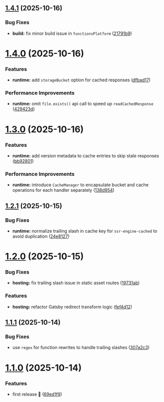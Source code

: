 ## [1.4.1](https://github.com/mohatt/gatsby-adapter-firebase/compare/v1.4.0...v1.4.1) (2025-10-16)


### Bug Fixes

* **build:** fix minor build issue in `functionsPlatform` ([21791b9](https://github.com/mohatt/gatsby-adapter-firebase/commit/21791b9c5a9ae8b1fa1357ae573c32e54987b6e4))

# [1.4.0](https://github.com/mohatt/gatsby-adapter-firebase/compare/v1.3.0...v1.4.0) (2025-10-16)


### Features

* **runtime:** add `storageBucket` option for cached responses ([dfbad17](https://github.com/mohatt/gatsby-adapter-firebase/commit/dfbad17871e686a013e4af4841471b2ddb8343db))


### Performance Improvements

* **runtime:** omit `file.exists()` api call to speed up `readCachedResponse` ([429423d](https://github.com/mohatt/gatsby-adapter-firebase/commit/429423d9eed98f460100f0e803a26d727e35517b))

# [1.3.0](https://github.com/mohatt/gatsby-adapter-firebase/compare/v1.2.1...v1.3.0) (2025-10-16)


### Features

* **runtime:** add version metadata to cache entries to skip stale responses ([bb92801](https://github.com/mohatt/gatsby-adapter-firebase/commit/bb9280146e3950cc2810153bbec7fea97f6cfea8))


### Performance Improvements

* **runtime:** introduce `CacheManager` to encapsulate bucket and cache operations for each handler separately ([138d954](https://github.com/mohatt/gatsby-adapter-firebase/commit/138d954ef287a8f371395eb60f0772c6d73e8336))

## [1.2.1](https://github.com/mohatt/gatsby-adapter-firebase/compare/v1.2.0...v1.2.1) (2025-10-15)


### Bug Fixes

* **runtime:** normalize trailing slash in cache key for `ssr-engine-cached` to avoid duplication ([24e8127](https://github.com/mohatt/gatsby-adapter-firebase/commit/24e81275a96f767be8e8f28bf7cc45ada9bcdd17))

# [1.2.0](https://github.com/mohatt/gatsby-adapter-firebase/compare/v1.1.1...v1.2.0) (2025-10-15)


### Bug Fixes

* **hosting:** fix trailing slash issue in static asset routes ([19731ab](https://github.com/mohatt/gatsby-adapter-firebase/commit/19731ab3c2e5ea72cdf0e28cc9a5cc5eb35b9124))


### Features

* **hosting:** refactor Gatsby redirect transform logic ([fef4d12](https://github.com/mohatt/gatsby-adapter-firebase/commit/fef4d12050f45e52992ef564fb236813d490d365))

## [1.1.1](https://github.com/mohatt/gatsby-adapter-firebase/compare/v1.1.0...v1.1.1) (2025-10-14)


### Bug Fixes

* use `regex` for function rewrites to handle trailing slashes ([307a2c3](https://github.com/mohatt/gatsby-adapter-firebase/commit/307a2c3aa1c248c44e371e09d336dff281390120))

# [1.1.0](https://github.com/mohatt/gatsby-adapter-firebase/compare/v1.0.0...v1.1.0) (2025-10-14)


### Features

* first release 🎉 ([69ed1f9](https://github.com/mohatt/gatsby-adapter-firebase/commit/69ed1f92f326944923a2433ee2613190055ef4b6))
